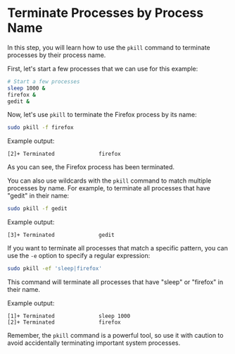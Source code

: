 # Terminate Processes by Process Name

In this step, you will learn how to use the `pkill` command to terminate processes by their process name.

First, let's start a few processes that we can use for this example:

```bash
# Start a few processes
sleep 1000 &
firefox &
gedit &
```

Now, let's use `pkill` to terminate the Firefox process by its name:

```bash
sudo pkill -f firefox
```

Example output:

```
[2]+ Terminated              firefox
```

As you can see, the Firefox process has been terminated.

You can also use wildcards with the `pkill` command to match multiple processes by name. For example, to terminate all processes that have "gedit" in their name:

```bash
sudo pkill -f gedit
```

Example output:

```
[3]+ Terminated              gedit
```

If you want to terminate all processes that match a specific pattern, you can use the `-e` option to specify a regular expression:

```bash
sudo pkill -ef 'sleep|firefox'
```

This command will terminate all processes that have "sleep" or "firefox" in their name.

Example output:

```
[1]+ Terminated              sleep 1000
[2]+ Terminated              firefox
```

Remember, the `pkill` command is a powerful tool, so use it with caution to avoid accidentally terminating important system processes.
